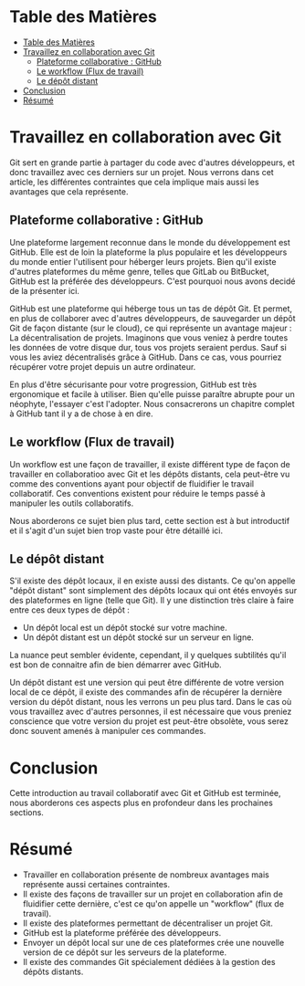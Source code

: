 # Table des Matières

- [Table des Matières](#table-des-matières)
- [Travaillez en collaboration avec Git](#travaillez-en-collaboration-avec-git)
  - [Plateforme collaborative : GitHub](#plateforme-collaborative--github)
  - [Le workflow (Flux de travail)](#le-workflow-flux-de-travail)
  - [Le dépôt distant](#le-dépôt-distant)
- [Conclusion](#conclusion)
- [Résumé](#résumé)

# Travaillez en collaboration avec Git

Git sert en grande partie à partager du code avec d'autres développeurs, et donc travaillez avec ces derniers sur un projet. Nous verrons dans cet article, les différentes contraintes que cela implique mais aussi les avantages que cela représente. 

## Plateforme collaborative : GitHub

Une plateforme largement reconnue dans le monde du développement est GitHub. Elle est de loin la plateforme la plus populaire et les développeurs du monde entier l'utilisent pour héberger leurs projets. Bien qu'il existe d'autres plateformes du même genre, telles que GitLab ou BitBucket, GitHub est la préférée des développeurs. C'est pourquoi nous avons decidé de la présenter ici.

GitHub est une plateforme qui héberge tous un tas de dépôt Git. Et permet, en plus de collaborer avec d'autres développeurs, de sauvegarder un dépôt Git de façon distante (sur le cloud), ce qui représente un avantage majeur : La décentralisation de projets. Imaginons que vous veniez à perdre toutes les données de votre disque dur, tous vos projets seraient perdus. Sauf si vous les aviez décentralisés grâce à GitHub. Dans ce cas, vous pourriez récupérer votre projet depuis un autre ordinateur.

En plus d'être sécurisante pour votre progression, GitHub est très ergonomique et facile à utiliser. Bien qu'elle puisse paraître abrupte pour un néophyte, l'essayer c'est l'adopter. Nous consacrerons un chapitre complet à GitHub tant il y a de chose à en dire.

## Le workflow (Flux de travail)

Un workflow est une façon de travailler, il existe différent type de façon de travailler en collaboratioo avec Git et les dépôts distants, cela peut-être vu comme des conventions ayant pour objectif de fluidifier le travail collaboratif. Ces conventions existent pour réduire le temps passé à manipuler les outils collaboratifs.

Nous aborderons ce sujet bien plus tard, cette section est à but introductif et il s'agit d'un sujet bien trop vaste pour être détaillé ici.

## Le dépôt distant

S'il existe des dépôt locaux, il en existe aussi des distants. Ce qu'on appelle "dépôt distant" sont simplement des dépôts locaux qui ont étés envoyés sur des plateformes en ligne (telle que Git). Il y une distinction très claire à faire entre ces deux types de dépôt :

- Un dépôt local est un dépôt stocké sur votre machine.
- Un dépôt distant est un dépôt stocké sur un serveur en ligne.

La nuance peut sembler évidente, cependant, il y quelques subtilités qu'il est bon de connaitre afin de bien démarrer avec GitHub.

Un dépôt distant est une version qui peut être différente de votre version local de ce dépôt, il existe des commandes afin de récupérer la dernière version du dépôt distant, nous les verrons un peu plus tard. Dans le cas où vous travaillez avec d'autres personnes, il est nécessaire que vous preniez conscience que votre version du projet est peut-être obsolète, vous serez donc souvent amenés à manipuler ces commandes.

# Conclusion

Cette introduction au travail collaboratif avec Git et GitHub est terminée, nous aborderons ces aspects plus en profondeur dans les prochaines sections.

# Résumé

- Travailler en collaboration présente de nombreux avantages mais représente aussi certaines contraintes.
- Il existe des façons de travailler sur un projet en collaboration afin de fluidifier cette dernière, c'est ce qu'on appelle un "workflow" (flux de travail).
- Il existe des plateformes permettant de décentraliser un projet Git.
- GitHub est la plateforme préférée des développeurs.
- Envoyer un dépôt local sur une de ces plateformes crée une nouvelle version de ce dépôt sur les serveurs de la plateforme.
- Il existe des commandes Git spécialement dédiées à la gestion des dépôts distants.